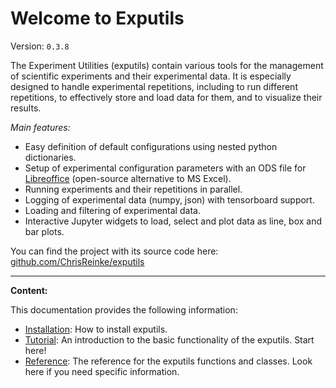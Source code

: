 # Welcome to Exputils

Version: `0.3.8`

The Experiment Utilities (exputils) contain various tools for the management of scientific experiments and their experimental data. 
It is especially designed to handle experimental repetitions, including to run different repetitions, to effectively store and load data for them, and to visualize their results.

_Main features:_

 - Easy definition of default configurations using nested python dictionaries.
 - Setup of experimental configuration parameters with an ODS file for [Libreoffice](https://www.libreoffice.org/) (open-source alternative to MS Excel).
 - Running experiments and their repetitions in parallel.
 - Logging of experimental data (numpy, json) with tensorboard support.
 - Loading and filtering of experimental data.
 - Interactive Jupyter widgets to load, select and plot data as line, box and bar plots.

You can find the project with its source code here: [github.com/ChrisReinke/exputils](https://github.com/ChrisReinke/exputils) 

---

__Content:__

This documentation provides the following information:

 - [Installation](install.md): How to install exputils.
 - [Tutorial](tutorials.md): An introduction to the basic functionality of the exputils. Start here!
 - [Reference](reference/overview.md): The reference for the exputils functions and classes. Look here if you need specific information.